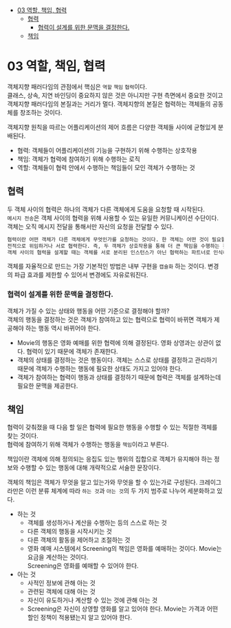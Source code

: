 - [03 역할, 책임, 협력](#03-역할-책임-협력)
  - [협력](#협력)
    - [협력이 설계를 위한 문맥을 결정한다.](#협력이-설계를-위한-문맥을-결정한다)
  - [책임](#책임)


# 03 역할, 책임, 협력
객체지향 패러다임의 관점에서 핵심은 `역할` `책임` `협력`이다.  
클래스, 상속, 지연 바인딩이 중요하지 않은 것은 아니지만 구현 측면에서 중요한 것이고 객체지향 패러다임의 본질과는 거리가 멀다. 객체지향의 본질은 협력하는 객체들의 공동체를 창조하는 것이다.

객체지향 원칙을 따르는 어플리케이션의 제어 흐름은 다양한 객체들 사이에 균형있게 분배된다.
- 협력: 객체들이 어플리케이션의 기능을 구현하기 위해 수행하는 상호작용
- 책임: 객체가 협력에 참여하기 위해 수행하는 로직
- 역할: 객체들이 협력 안에서 수행하는 책임들이 모인 객체가 수행하는 것


## 협력
두 객체 사이의 협력은 하나의 객체가 다른 객체에게 도움을 요청할 때 시작된다.  
`메시지 전송`은 객체 사이의 협력을 위해 사용할 수 있는 유일한 커뮤니케이션 수단이다.  
객체는 오직 메시지 전달을 통해서만 자신의 요청을 전달할 수 있다.

```markdown
협력이란 어떤 객체가 다른 객체에게 무엇인가를 요청하는 것이다. 한 객체는 어떤 것이 필요할 때 다른 객체에게  
전적으로 위임하거나 서로 협력한다. 즉, 두 객체가 상호작용을 통해 더 큰 책임을 수행하는 것이다.  
객체 사이의 협력을 설계할 때는 객체를 서로 분리된 인스턴스가 아닌 협력하는 파트너로 인식해야 한다.
```

객체를 자율적으로 만드는 가장 기본적인 방법은 내부 구현을 `캡슐화` 하는 것이다. 변경의 파급 효과를 제한할 수 있어서 변경에도 자유로워진다.

### 협력이 설계를 위한 문맥을 결정한다.
객체가 가질 수 있는 상태와 행동을 어떤 기준으로 결정해야 할까?  
객체의 행동을 결정하는 것은 객체가 참여하고 있는 협력으로 협력이 바뀌면 객체가 제공해야 하는 행동 역시 바뀌어야 한다.

- Movie의 행동은 영화 예매를 위한 협력에 의해 결정된다. 영화 상영과는 상관이 없다. 협력이 있기 때문에 객체가 존재한다.
- 객체의 상태를 결정하는 것은 행동이다. 객체는 스스로 상태를 결정하고 관리하기 때문에 객체가 수행하는 행동에 필요한 상태도 가지고 있어야 한다.
- 객체가 참여하는 협력이 행동과 상태를 결정하기 때문에 협력은 객체를 설계하는데 필요한 문맥을 제공한다.


## 책임
협력이 갖춰졌을 때 다음 할 일은 협력에 필요한 행동을 수행할 수 있는 적절한 객체를 찾는 것이다.  
협력에 참여하기 위해 객체가 수행하는 행동을 `책임`이라고 부른다.

책임이란 객체에 의해 정의되는 응집도 있는 행위의 집합으로 객체가 유지해야 하는 정보와 수행할 수 있는 행동에 대해 개략적으로 서술한 문장이다.  

객체의 책임은 객체가 무엇을 알고 있는가와 무엇을 할 수 있는가로 구성된다. 크레이그 라만은 이런 분류 체계에 따라 `하는 것`과 `아는 것`의 두 가지 범주로 나누어 세분화하고 있다.

- 하는 것
  - 객체를 생성하거나 계산을 수행하는 등의 스스로 하는 것
  - 다른 객체의 행동을 시작시키는 것
  - 다른 객체의 활동을 제어하고 조절하는 것
  - 영화 예매 시스템에서 Screening의 책임은 영화를 예매하는 것이다. Movie는 요금을 계산하는 것이다.  
Screening은 영화를 예매할 수 있어야 한다.
- 아는 것
  - 사적인 정보에 관해 아는 것
  - 관련된 객체에 대해 아는 것
  - 자신이 유도하거나 계산할 수 있는 것에 관해 아는 것
  - Screening은 자신이 상영할 영화를 알고 있어야 한다. Movie는 가격과 어떤 할인 정책이 적용됐는지 알고 있어야 한다.

